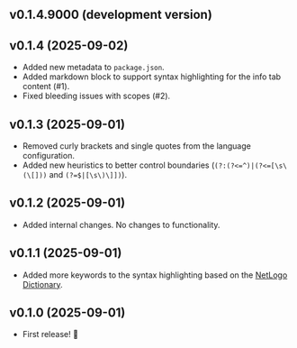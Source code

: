 ## v0.1.4.9000 (development version)

## v0.1.4 (2025-09-02)

- Added new metadata to `package.json`.
- Added markdown block to support syntax highlighting for the info tab content (#1).
- Fixed bleeding issues with scopes (#2).

## v0.1.3 (2025-09-01)

- Removed curly brackets and single quotes from the language configuration.
- Added new heuristics to better control boundaries (`(?:(?<=^)|(?<=[\s\(\[]))` and `(?=$|[\s\)\]])`).

## v0.1.2 (2025-09-01)

- Added internal changes. No changes to functionality.

## v0.1.1 (2025-09-01)

- Added more keywords to the syntax highlighting based on the [NetLogo Dictionary](https://docs.netlogo.org/dictionary.html).

## v0.1.0 (2025-09-01)

- First release! 🎉
